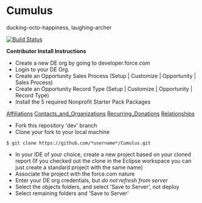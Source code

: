 Cumulus
=======

ducking-octo-happiness, laughing-archer

[![Build Status](http://ci.salesforcefoundation.org/buildStatus/icon?job=Cumulus_dev)](http://ci.salesforcefoundation.org/job/Cumulus_dev/)

**Contributor Install Instructions**

* Create a new DE org by going to developer.force.com
* Login to your DE Org. 
* Create an Opportunity Sales Process (Setup | Customize | Opportunity | Sales Process)
* Create an Opportunity Record Type (Setup | Customize | Opportunity | Record Type)
* Install the 5 required Nonprofit Starter Pack Packages  
 
[Affiliations](https://login.salesforce.com/packaging/installPackage.apexp?p0=04t80000000cZtq)
[Contacts_and_Organizations](https://login.salesforce.com/packaging/installPackage.apexp?p0=04t80000000cd2w)
[Recurring_Donations](https://login.salesforce.com/packaging/installPackage.apexp?p0=04t80000000pZK6)
[Relationships](https://login.salesforce.com/packaging/installPackage.apexp?p0=04t80000000pY9P)

* Fork this repository 'dev' branch
* Clone your fork to your local machine
```
$ git clone https://github.com/*username*/Cumulus.git
```
* In your IDE of your choice, create a new project based on your cloned report (If you checked out the clone in the Eclipse workspace you can just create a standard project with the same name)
* Associate the project with the force.com nature
* Enter your DE org credentials, but *do not refresh from server*
* Select the objects folders, and select 'Save to Server', not deploy
* Select remaining folders and 'Save to Server'
